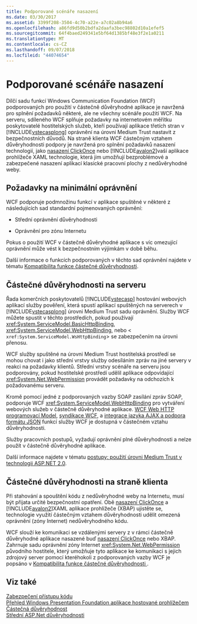 ```yaml
---
title: Podporované scénáře nasazení
ms.date: 03/30/2017
ms.assetid: 3399f208-3504-4c70-a22e-a7c02a8b94a6
ms.openlocfilehash: a86fd9d50b2bdfa2daafa3bec98802d10a1efef5
ms.sourcegitcommit: 64f4baed249341e5bf64d1385bf48e3f2e1a0211
ms.translationtype: MT
ms.contentlocale: cs-CZ
ms.lasthandoff: 09/07/2018
ms.locfileid: "44074654"
---
```

# <a name="supported-deployment-scenarios"></a>Podporované scénáře nasazení
Dílčí sadu funkcí Windows Communication Foundation (WCF) podporovaných pro použití v částečně důvěryhodné aplikace je navržená pro splnění požadavků některé, ale ne všechny scénáře použití WCF. Na serveru, sdíleného WCF splňuje požadavky na internetovém měřítku poskytovatelé hostitelských služeb, kteří používají aplikace třetích stran v [!INCLUDE[vstecasplong](../../../../includes/vstecasplong-md.md)] oprávnění na úrovni Medium Trust nastavit z bezpečnostních důvodů. Na straně klienta WCF částečným vztahem důvěryhodnosti podpory je navržená pro splnění požadavků nasazení technologií, jako [nasazení ClickOnce](https://go.microsoft.com/fwlink/?LinkId=83712) nebo [!INCLUDE[avalon2](../../../../includes/avalon2-md.md)]vaší aplikace prohlížeče XAML technologie, která jim umožňují bezproblémové a zabezpečené nasazení aplikací klasické pracovní plochy z nedůvěryhodné weby.  
  
## <a name="minimum-permission-requirements"></a>Požadavky na minimální oprávnění  
 WCF podporuje podmnožinu funkcí v aplikace spuštěné v některé z následujících sad standardní pojmenovaných oprávnění:  
  
-   Střední oprávnění důvěryhodnosti  
  
-   Oprávnění pro zónu Internetu  
  
 Pokus o použití WCF v částečně důvěryhodné aplikace s víc omezující oprávnění může vést k bezpečnostním výjimkám v době běhu.  
  
 Další informace o funkcích podporovaných v těchto sad oprávnění najdete v tématu [Kompatibilita funkce částečné důvěryhodnosti](../../../../docs/framework/wcf/feature-details/partial-trust-feature-compatibility.md).  
  
## <a name="partial-trust-on-the-server"></a>Částečné důvěryhodnosti na serveru  
 Řada komerčních poskytovatelů [!INCLUDE[vstecasp](../../../../includes/vstecasp-md.md)] hostování webových aplikací služby pověření, která spustí aplikací spuštěných na serverech v [!INCLUDE[vstecasplong](../../../../includes/vstecasplong-md.md)] úrovni Medium Trust sadu oprávnění. Služby WCF můžete spustit v těchto prostředích, pokud používají <xref:System.ServiceModel.BasicHttpBinding>, <xref:System.ServiceModel.WebHttpBinding>, nebo <<!--zz xref:System.ServiceModel.WsHttpBinding --> `xref:System.ServiceModel.WsHttpBinding`> se zabezpečením na úrovni přenosu.  
  
 WCF služby spuštěné na úrovni Medium Trust hostitelská prostředí se mohou chovat i jako střední vrstvy služby odesíláním zpráv na jiné servery v reakci na požadavky klientů. Střední vrstvy scénáře na serveru jsou podporovány, pokud hostitelské prostředí udělil aplikace odpovídající <xref:System.Net.WebPermission> provádět požadavky na odchozích k požadovanému serveru.  
  
 Kromě pomocí jedné z podporovaných vazby SOAP zasílání zpráv SOAP, podporuje WCF <xref:System.ServiceModel.WebHttpBinding> pro vytváření webových služeb v částečně důvěryhodné aplikace. [WCF Web HTTP programovací Model](../../../../docs/framework/wcf/feature-details/wcf-web-http-programming-model.md), [syndikace WCF](../../../../docs/framework/wcf/feature-details/wcf-syndication.md), a [integrace jazyka AJAX a podpora formátu JSON](../../../../docs/framework/wcf/feature-details/ajax-integration-and-json-support.md) funkcí služby WCF je dostupná v částečném vztahu důvěryhodnosti.  
  
 Služby pracovních postupů, vyžadují oprávnění plné důvěryhodnosti a nelze použít v částečně důvěryhodné aplikace.  
  
 Další informace najdete v tématu [postupy: použití úrovni Medium Trust v technologii ASP.NET 2.0](https://go.microsoft.com/fwlink/?LinkId=84603).  
  
## <a name="partial-trust-on-the-client"></a>Částečné důvěryhodnosti na straně klienta  
 Při stahování a spouštění kódu z nedůvěryhodné weby na Internetu, musí být přijata určité bezpečnostní opatření. Obě [nasazení ClickOnce](https://go.microsoft.com/fwlink/?LinkId=83712) a [!INCLUDE[avalon2](../../../../includes/avalon2-md.md)]XAML aplikace prohlížeče (XBAP) ujistěte se, technologie využití částečným vztahem důvěryhodnosti udělit omezená oprávnění (zóny Internet) nedůvěryhodného kódu.  
  
 WCF slouží ke komunikaci se vzdálenými servery z v rámci částečně důvěryhodné aplikace nasazené buď [nasazení ClickOnce](https://go.microsoft.com/fwlink/?LinkId=83712) nebo XBAP. Zahrnuje sadu oprávnění zóny Internet <xref:System.Net.WebPermission> původního hostitele, který umožňuje tyto aplikace ke komunikaci s jejich zdrojový server pomocí kteréhokoli z podporovaných vazby WCF je popsáno v [Kompatibilita funkce částečné důvěryhodnosti ](../../../../docs/framework/wcf/feature-details/partial-trust-feature-compatibility.md).  
  
## <a name="see-also"></a>Viz také  
 [Zabezpečení přístupu kódu](https://go.microsoft.com/fwlink/?LinkId=83717)  
 [Přehled Windows Presentation Foundation aplikace hostované prohlížečem](https://go.microsoft.com/fwlink/?LinkId=98397)  
 [Částečná důvěryhodnost](../../../../docs/framework/wcf/feature-details/partial-trust.md)  
 [Střední ASP.Net důvěryhodnosti](https://go.microsoft.com/fwlink/?LinkId=69328)
